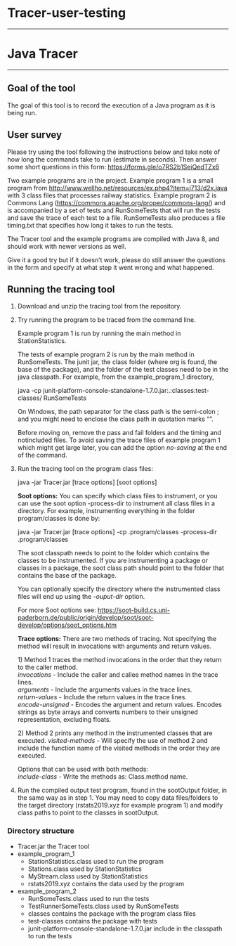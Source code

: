 # Tracer-user-testing
--------
# Java Tracer
---
## Goal of the tool
The goal of this tool is to record the execution of a Java program as it is being run.
## User survey
Please try using the tool following the instructions below and take note of how long the commands take to run (estimate in seconds). Then answer some short questions in this form: https://forms.gle/o7RS2b1SeiQedTZx6

Two example programs are in the project. Example program 1 is a small program from http://www.wellho.net/resources/ex.php4?item=j713/d2x.java with 3 class files that processes railway statistics. Example program 2 is Commons Lang (https://commons.apache.org/proper/commons-lang/) and is accompanied by a set of tests and RunSomeTests that will run the tests and save the trace of each test to a file. RunSomeTests also produces a file timing.txt that specifies how long it takes to run the tests.

The Tracer tool and the example programs are compiled with Java 8, and should work with newer versions as well.

Give it a good try but if it doesn’t work, please do still answer the questions in the form and specify at what step it went wrong and what happened. 
## Running the tracing tool
1.	Download and unzip the tracing tool from the repository.

2.	Try running the program to be traced from the command line. 

    Example program 1 is run by running the main method in StationStatistics.
	
	The tests of example program 2 is run by the main method in RunSomeTests. The junit jar, the class folder (where org is found, the base of the package), and the folder of the test classes need to be in the java classpath. For example, from the example_program_1 directory, 

	java -cp junit-platform-console-standalone-1.7.0.jar:.:classes:test-classes/ RunSomeTests

    On Windows, the path separator for the class path is the semi-colon ; and you might need to enclose the class path in quotation marks “”. 

    Before moving on, remove the pass and fail folders and the timing and notincluded files. To avoid saving the trace files of example program 1 which might get large later, you can add the option *no-saving* at the end of the command. 
3.	Run the tracing tool on the program class files:

	java -jar Tracer.jar [trace options] [soot options]

    **Soot options:** You can specify which class files to instrument, or you can use the soot option -process-dir to instrument all class files in a directory. For example, instrumenting everything in the folder program/classes is done by: 

	java -jar Tracer.jar [trace options] -cp .program/classes -process-dir .program/classes

    The soot classpath needs to point to the folder which contains the classes to be instrumented. If you are instrumenting a package or classes in a package, the soot class path should point to the folder that contains the base of the package.
    
    You can optionally specify the directory where the instrumented class files will end up using the *-ouput-dir* option.
	
	For more Soot options see: https://soot-build.cs.uni-paderborn.de/public/origin/develop/soot/soot-develop/options/soot_options.htm 
    
    **Trace options:** There are two methods of tracing. Not specifying the method will result in invocations with arguments and return values. 
    
    1\)	Method 1 traces the method invocations in the order that they return to the caller method.  
        *invocations*  - Include the caller and callee method names in the trace lines.  
        *arguments* - Include the arguments values in the trace lines.  
        *return-values* - Include the return values in the trace lines.  
		*encode-unsigned* - Encodes the argument and return values. Encodes strings as byte arrays and converts numbers to their unsigned representation, excluding floats.
        
    2\)	Method 2 prints any method in the instrumented classes that are executed.
        *visited-methods* - Will specify the use of method 2 and include the function name of the visited methods in the order they are executed.  
        
    Options that can be used with both methods:  
*include-class* - Write the methods as: Class.method name.  
4.	Run the compiled output test program, found in the sootOutput folder, in the same way as in step 1. You may need to copy data files/folders to the target directory (rstats2019.xyz for example program 1) and modify class paths to point to the classes in sootOutput.



### Directory structure
* Tracer.jar the Tracer tool
* example_program_1
    * StationStatistics.class used to run the program
    * Stations.class used by StationStatistics 
    * MyStream.class used by StationStatistics
    * rstats2019.xyz contains the data used by the program
* example_program_2
    * RunSomeTests.class used to run the tests
    * TestRunnerSomeTests.class used by RunSomeTests
    * classes contains the package with the program class files
    * test-classes contains the package with tests
    * junit-platform-console-standalone-1.7.0.jar include in the classpath to run the tests

